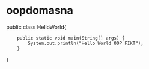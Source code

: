 # oopdomasna

public class HelloWorld{

        public static void main(String[] args) {
            System.out.println("Hello World OOP FIKT");
        }

}
